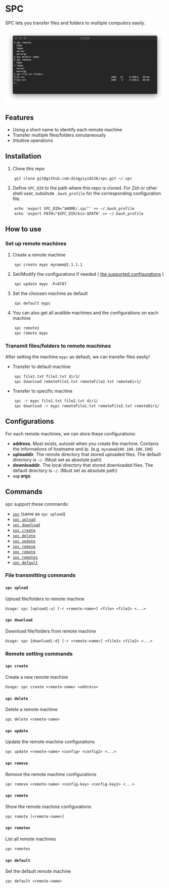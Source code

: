 # SPC
SPC lets you transfer files and folders to multiple computers easily.

![screenshot](screenshot.png)

## Features
- Using a short name to identify each remote machine
- Transfer multiple files/folders simutaneously
- Intuitive operations 

## Installation
1. Clone this repo
```
    git clone git@github.com:dingyiyi0226/spc.git ~/.spc
```

2. Define `SPC_DIR` to the path where this repo is cloned. For Zsh or other shell user, subsitute `.bash_profile` for the corresponding configuration file.
```
    echo 'export SPC_DIR="$HOME/.spc"' >> ~/.bash_profile
    echo 'export PATH="$SPC_DIR/bin:$PATH' >> ~/.bash_profile
```

## How to use
### Set up remote machines
1. Create a remote machine
```
    spc create mypc myname@1.1.1.1
```

2. Set/Modify the configurations if needed ( [the supported configurations](#configurations) )
```
    spc update mypc -P=8787
```

3. Set the choosen machine as default
```
    spc default mypc
```

4. You can also get all avalible machines and the configurations on each machine
```
    spc remotes
    spc remote mypc
```

### Transmit files/folders to remote machines
After setting the machine `mypc` as default, we can transfer files easliy!

- Transfer to default machine
```
    spc file1.txt file2.txt dir1/
    spc download remoteFile1.txt remoteFile2.txt remoteDir1/
```

- Transfer to specific machine
```
    spc -r mypc file1.txt file2.txt dir1/
    spc download -r mypc remoteFile1.txt remoteFile2.txt remoteDir1/
```

## Configurations
For each remote machines, we can store these configurations:

- **address**. Must exists, autoset when you create the machine. Contains the informations of hostname and ip. (e.g. `myname@100.100.100.100`)
- **uploaddir**. The remote directory that stored uploaded files. The default directory is `~/`.  (Must set as absolute path)
- **downloaddir**. The local directory that stored downloaded files. The default directory is `~/`. (Must set as absolute path)
- **`scp` args**. 

## Commands

spc support these commands:

- [`spc`](#spc-upload) (same as `spc upload`)
- [`spc upload`](#spc-upload)
- [`spc download`](#spc-download)
- [`spc create`](#spc-create)
- [`spc delete`](#spc-delete)
- [`spc update`](#spc-update)
- [`spc remove`](#spc-remove)
- [`spc remote`](#spc-remote)
- [`spc remotes`](#spc-remotes)
- [`spc default`](#spc-default)

### File transmitting commands
#### `spc upload`
Upload file/folders to remote machine

    Usage: spc [upload|-u] [-r <remote-name>] <file> <file2> <...>

#### `spc download`
Download file/folders from remote machine

    Usage: spc {download|-d} [-r <remote-name>] <file1> <file2> <...>

### Remote setting commands

#### `spc create`
Create a new remote machine

    Usage: spc create <remote-name> <address>

#### `spc delete`
Delete a remote machine

    spc delete <remote-name>

#### `spc update`
Update the remote machine configurations

    spc update <remote-name> <config> <config2> <...>

#### `spc remove`
Remove the remote machine configurations

    spc remove <remote-name> <config-key> <config-key2> <...>

#### `spc remote`
Show the remote machine configurations

    spc remote [<remote-name>]

#### `spc remotes`
List all remote machines

    spc remotes

#### `spc default`
Set the default remote machine

    spc default <remote-name>


